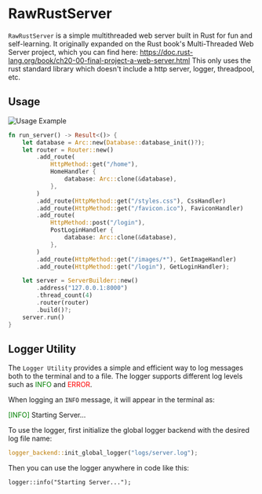 # RawRustServer
`RawRustServer`  is a simple multithreaded web server built in Rust for fun and self-learning. It originally expanded on the Rust book's Multi-Threaded Web Server project, which you can find here: https://doc.rust-lang.org/book/ch20-00-final-project-a-web-server.html 
This only uses the rust standard library which doesn't include a http server, logger, threadpool, etc.


## Usage

![Usage Example](/example/usage-example.gif)
```rust
fn run_server() -> Result<()> {
    let database = Arc::new(Database::database_init()?);
    let router = Router::new()
        .add_route(
            HttpMethod::get("/home"),
            HomeHandler {
                database: Arc::clone(&database),
            },
        )
        .add_route(HttpMethod::get("/styles.css"), CssHandler)
        .add_route(HttpMethod::get("/favicon.ico"), FaviconHandler)
        .add_route(
            HttpMethod::post("/login"),
            PostLoginHandler {
                database: Arc::clone(&database),
            },
        )
        .add_route(HttpMethod::get("/images/*"), GetImageHandler)
        .add_route(HttpMethod::get("/login"), GetLoginHandler);

    let server = ServerBuilder::new()
        .address("127.0.0.1:8000")
        .thread_count(4)
        .router(router)
        .build()?;
    server.run()
}
``````

## Logger Utility

The `Logger Utility` provides a simple and efficient way to log messages both to the terminal and to a file. The logger supports different log levels such as <span style="color:green">INFO</span> and <span style="color:red">ERROR</span>.

When logging an `INFO` message, it will appear in the terminal as:

<span style="color:green">[INFO]</span> Starting Server...

To use the logger, first initialize the global logger backend with the desired log file name:


```rust
logger_backend::init_global_logger("logs/server.log");
```
Then you can use the logger anywhere in code like this:

```
logger::info("Starting Server...");
```